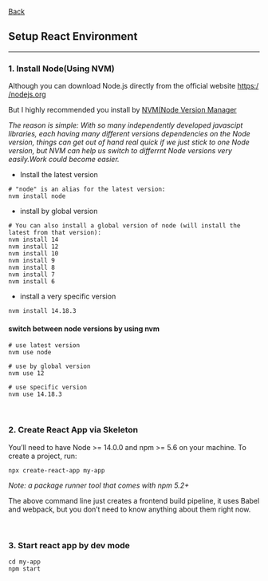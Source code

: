 [Back](README.md)

## Setup React Environment

<hr>

### 1. Install Node(Using NVM)

Although you can download Node.js directly from the official website [https:/​/​nodejs.​org](https:/​/​nodejs.​org)

But I highly recommended you install by [NVM(Node Version Manager](https://github.com/nvm-sh/nvm)

_The reason is simple: With so many independently developed javascipt libraries, each having many different versions dependencies on the Node version, things can get out of hand real quick if we just stick to one Node version, but NVM can help us switch to differrnt Node versions very easily.Work could become easier._

- Install the latest version

```
# "node" is an alias for the latest version:
nvm install node
```

- install by global version

```
# You can also install a global version of node (will install the latest from that version):
nvm install 14
nvm install 12
nvm install 10
nvm install 9
nvm install 8
nvm install 7
nvm install 6
```

- install a very specific version

```
nvm install 14.18.3
```

#### switch between node versions by using nvm

```
# use latest version
nvm use node

# use by global version
nvm use 12

# use specific version
nvm use 14.18.3
```

&nbsp;

### 2. Create React App via Skeleton

You’ll need to have Node >= 14.0.0 and npm >= 5.6 on your machine.
To create a project, run:

```
npx create-react-app my-app
```

_Note: a package runner tool that comes with npm 5.2+_

The above command line just creates a frontend build pipeline, it uses Babel and webpack, but you don’t need to know anything about them right now.

&nbsp;

### 3. Start react app by dev mode

```
cd my-app
npm start
```
